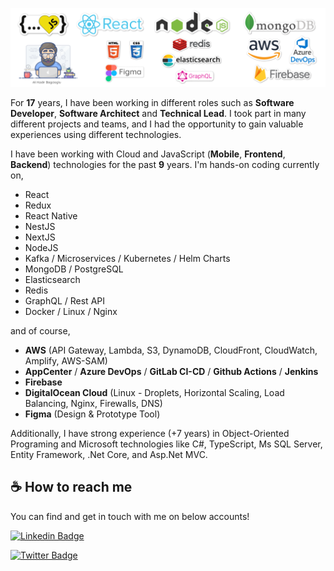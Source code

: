 ![Hey there, I'm Ali. I'm a software developer](https://github.com/alikadir/alikadir/blob/main/js.png)

For **17** years, I have been working in different roles such as **Software Developer**, **Software Architect** and **Technical Lead**. I took part in many different projects and teams, and I had the opportunity to gain valuable experiences using different technologies.

I have been working with Cloud and JavaScript (**Mobile**, **Frontend**, **Backend**) technologies for the past **9** years.
I'm hands-on coding currently on,

- React
- Redux
- React Native
- NestJS
- NextJS
- NodeJS
- Kafka / Microservices / Kubernetes / Helm Charts
- MongoDB / PostgreSQL
- Elasticsearch
- Redis
- GraphQL / Rest API
- Docker / Linux / Nginx

and of course,

- **AWS** (API Gateway, Lambda, S3, DynamoDB, CloudFront, CloudWatch, Amplify, AWS-SAM)
- **AppCenter** / **Azure DevOps** / **GitLab CI-CD** / **Github Actions** / **Jenkins**
- **Firebase**
- **DigitalOcean Cloud** (Linux - Droplets, Horizontal Scaling, Load Balancing, Nginx, Firewalls, DNS)
- **Figma** (Design & Prototype Tool)

Additionally, I have strong experience (+7 years) in Object-Oriented Programing and Microsoft technologies like C#, TypeScript, Ms SQL Server, Entity Framework, .Net Core, and Asp.Net MVC.
## ☕️ How to reach me

You can find and get in touch with me on below accounts!

[![Linkedin Badge](https://img.shields.io/badge/alikadir-follow%20on%20linkedin-blue?style=for-the-badge&logo=linkedin)](https://www.linkedin.com/in/alikadir/)

[![Twitter Badge](https://img.shields.io/badge/alikadirjs-follow%20on%20twitter-blue?style=for-the-badge&logo=twitter)](https://twitter.com/alikadirjs/)

